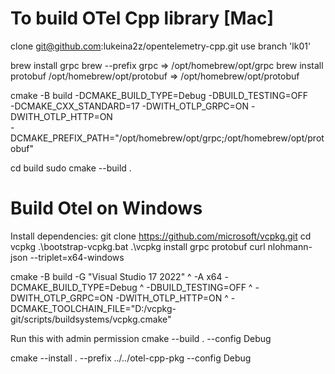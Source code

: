 To build OTel Cpp library [Mac]
==============================
clone git@github.com:lukeina2z/opentelemetry-cpp.git
use branch 'lk01'

brew install grpc
brew --prefix grpc    =>   /opt/homebrew/opt/grpc
brew install protobuf
/opt/homebrew/opt/protobuf    =>     /opt/homebrew/opt/protobuf

cmake -B build -DCMAKE_BUILD_TYPE=Debug -DBUILD_TESTING=OFF \
-DCMAKE_CXX_STANDARD=17 -DWITH_OTLP_GRPC=ON  -DWITH_OTLP_HTTP=ON \
-DCMAKE_PREFIX_PATH="/opt/homebrew/opt/grpc;/opt/homebrew/opt/protobuf"

cd build
sudo cmake --build .


Build Otel on Windows
====================
Install dependencies:
git clone https://github.com/microsoft/vcpkg.git
cd vcpkg
.\bootstrap-vcpkg.bat
.\vcpkg install grpc protobuf curl nlohmann-json --triplet=x64-windows

cmake -B build -G "Visual Studio 17 2022" ^
    -A x64 -DCMAKE_BUILD_TYPE=Debug ^
    -DBUILD_TESTING=OFF ^
    -DWITH_OTLP_GRPC=ON  -DWITH_OTLP_HTTP=ON ^
    -DCMAKE_TOOLCHAIN_FILE="D:/vcpkg-git/scripts/buildsystems/vcpkg.cmake"

Run this with admin permission
cmake --build . --config Debug

cmake --install . --prefix ../../otel-cpp-pkg --config Debug